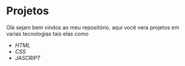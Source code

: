 # Projetos
Olá sejam bem vindos ao meu repositório, aqui você vera projetos em varias tecnologias tais elas como
 * *HTML*
 * *CSS*
 * *JASCRIPT*
